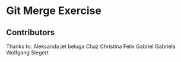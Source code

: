 # Git Merge Exercise

## Contributors

Thanks to: Aleksanda jet beluga Chaz Christina Felix Gabriel Gabriela Wolfgang Siegert
